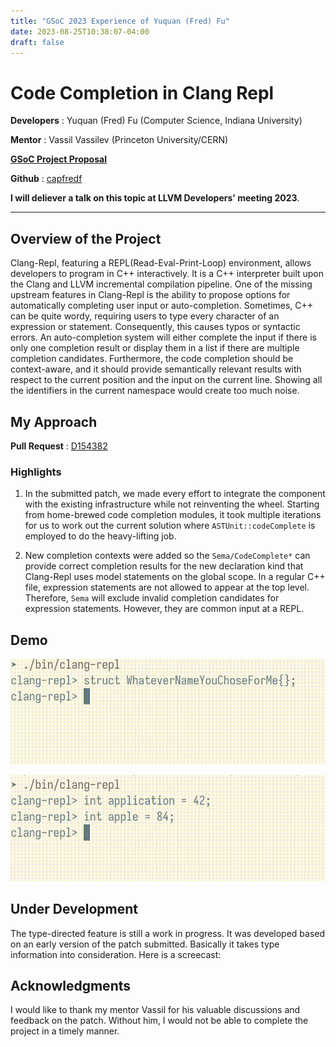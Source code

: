 ```yaml
---
title: "GSoC 2023 Experience of Yuquan (Fred) Fu"
date: 2023-08-25T10:38:07-04:00
draft: false
---
```


# Code Completion in Clang Repl

**Developers** : Yuquan (Fred) Fu (Computer Science, Indiana University)

**Mentor** : Vassil Vassilev (Princeton University/CERN)

[**GSoC Project Proposal**](https://summerofcode.withgoogle.com/proposals/details/fvAuNKTx)

**Github** : [capfredf](https://github.com/capfredf)

**I will deliever a talk on this topic at LLVM Developers' meeting 2023**.

---

## Overview of the Project

Clang-Repl, featuring a REPL(Read-Eval-Print-Loop) environment, allows
developers to program in C++ interactively. It is a C++ interpreter built upon
the Clang and LLVM incremental compilation pipeline. One of the missing upstream
features in Clang-Repl is the ability to propose options for automatically
completing user input or auto-completion. Sometimes, C++ can be quite wordy,
requiring users to type every character of an expression or
statement. Consequently, this causes typos or syntactic errors.  An
auto-completion system will either complete the input if there is only one
completion result or display them in a list if there are multiple completion
candidates. Furthermore, the code completion should be context-aware, and it
should provide semantically relevant results with respect to the current
position and the input on the current line. Showing all the identifiers in the
current namespace would create too much noise.


## My Approach

**Pull Request** : [D154382](https://reviews.llvm.org/D154382)

### Highlights

1. In the submitted patch, we made every effort to integrate the component with
the existing infrastructure while not reinventing the wheel. Starting from
home-brewed code completion modules, it took multiple iterations for us to work out
the current solution where `ASTUnit::codeComplete` is employed to do the heavy-lifting job.

2. New completion contexts were added so the `Sema/CodeComplete*` can provide correct
completion results for the new declaration kind that Clang-Repl uses model
statements on the global scope. In a regular C++ file, expression statements are
not allowed to appear at the top level. Therefore, `Sema` will exclude invalid
completion candidates for expression statements. However, they are common input
at a REPL.

## Demo

![Demo1](cc1.gif)

![Demo2](cc2.gif)


## Under Development

The type-directed feature is still a work in progress. It was developed based on
an early version of the patch submitted. Basically it takes type information
into consideration. Here is a screecast:


## Acknowledgments
I would like to thank my mentor Vassil for his valuable discussions and feedback
on the patch. Without him, I would not be able to complete the project in a
timely manner.


